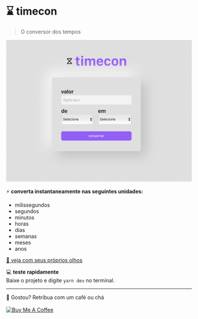 # ⌛️ timecon

> O conversor dos tempos

<img src="public/demo.png">

⚡️ **converta instantaneamente nas seguintes unidades:**

- milissegundos
- segundos
- minutos
- horas
- dias
- semanas
- meses
- anos

[👀 veja com seus próprios olhos](https://timecon.vercel.app)

💻 **teste rapidamente**
<br/>
Baixe o projeto e digite `yarn dev` no terminal.

<hr />
💜 Gostou? Retribua com um café ou chá
<br />
<br/>
<a href="https://www.buymeacoffee.com/gpaiva" target="_blank"><img src="https://cdn.buymeacoffee.com/buttons/v2/default-red.png" alt="Buy Me A Coffee" width="150" ></a>
